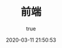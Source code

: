 ---
pageComponent:
  name: Catalogue
  data:
    path: 01.开发者
    imgUrl: /img/web.png
    description: JavaScript、ES6、Vue框架等前端技术
title: 前端
date: 2020-03-11 21:50:53
permalink: /web/
sidebar: false
article: false
comment: false
editLink: false
author:
  name: 神流歌奈
  link: https://github.com/神流歌奈
---